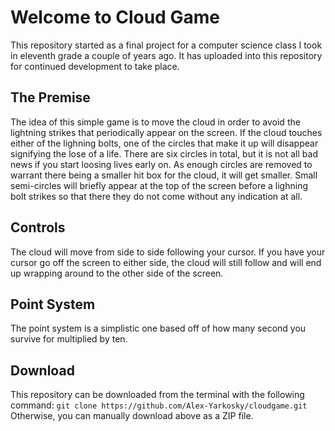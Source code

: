 # Welcome to Cloud Game

This repository started as a final project for a computer science class I took in eleventh grade a couple of years ago. It has uploaded into this repository for continued development to take place.

## The Premise

The idea of this simple game is to move the cloud in order to avoid the lightning strikes that periodically appear on the screen. If the cloud touches either of the lighning bolts, one of the circles that make it up will disappear signifying the lose of a life. There are six circles in total, but it is not all bad news if you start loosing lives early on. As enough circles are removed to warrant there being a smaller hit box for the cloud, it will get smaller. Small semi-circles will briefly appear at the top of the screen before a lighning bolt strikes so that there they do not come without any indication at all.

## Controls

The cloud will move from side to side following your cursor. If you have your cursor go off the screen to either side, the cloud will still follow and will end up wrapping around to the other side of the screen.

## Point System

The point system is a simplistic one based off of how many second you survive for multiplied by ten.

## Download

This repository can be downloaded from the terminal with the following command:
`git clone https://github.com/Alex-Yarkosky/cloudgame.git`
Otherwise, you can manually download above as a ZIP file.
